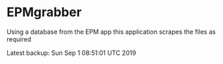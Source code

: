 # EPMgrabber
Using a database from the EPM app this application scrapes the files as required


Latest backup: Sun Sep 1 08:51:01 UTC 2019
